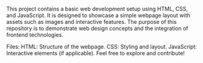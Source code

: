 This project contains a basic web development setup using HTML, CSS, and JavaScript. It is designed to showcase a simple webpage layout with assets such as images and interactive features. The purpose of this repository is to demonstrate web design concepts and the integration of frontend technologies.

Files:
HTML: Structure of the webpage.
CSS: Styling and layout.
JavaScript: Interactive elements (if applicable).
Feel free to explore and contribute!


